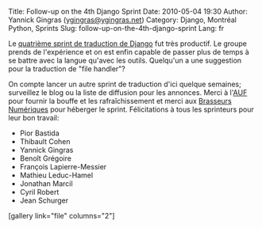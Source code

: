 Title: Follow-up on the 4th Django Sprint
Date: 2010-05-04 19:30
Author: Yannick Gingras (ygingras@ygingras.net)
Category: Django, Montréal Python, Sprints
Slug: follow-up-on-the-4th-django-sprint
Lang: fr

Le [quatrième sprint de traduction de Django][] fut très productif. Le
groupe prends de l'expérience et on est enfin capable de passer plus de
temps à se battre avec la langue qu'avec les outils. Quelqu'un a une
suggestion pour la traduction de "file handler"?

On compte lancer un autre sprint de traduction d'ici quelque semaines;
surveillez le blog ou la liste de diffusion pour les annonces. Merci à
l'[AUF][] pour fournir la bouffe et les rafraîchissement et merci aux
[Brasseurs Numériques][] pour héberger le sprint. Félicitations à tous
les sprinteurs pour leur bon travail:

-   Pior Bastida
-   Thibault Cohen
-   Yannick Gingras
-   Benoît Grégoire
-   François Lapierre-Messier
-   Mathieu Leduc-Hamel
-   Jonathan Marcil
-   Cyril Robert
-   Jean Schurger

[gallery link="file" columns="2"]

  [quatrième sprint de traduction de Django]: http://montrealpython.org/2010/04/django-translation-sprint-4/
  [AUF]: http://auf.org
  [Brasseurs Numériques]: http://ajah.ca
